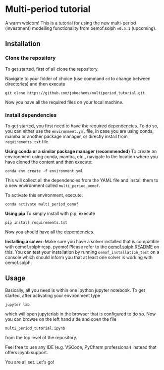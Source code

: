 # Multi-period tutorial
A warm welcom! This is a tutorial for using the new multi-period (investment) modelling functionality from oemof.solph `v0.5.1` (upcoming).

## Installation
### Clone the repository
To get started, first of all clone the repository.

Navigate to your folder of choice (use command `cd` to change between directories) and then execute

`git clone https://github.com/jokochems/multiperiod_tutorial.git`

Now you have all the required files on your local machine.

### Install dependencies
To get started, you first need to have the required dependencies. To do so, you can either use the
`environment.yml` file, in case you are using conda, mamba or another package manager, or directly install from `requirements.txt` file.

**Using conda or a similar package manager (recommended)**
To create an environment using conda, mamba, etc., navigate to the location where you have cloned the content and then execute:

`conda env create -f environment.yml`

This will collect all the dependencies from the YAML file and install them to a new environment called `multi_period_oemof`.

To activate this environment, execute:

`conda activate multi_period_oemof`

**Using pip**
To simply install with pip, execute

`pip install requirements.txt`

Now you should have all the dependencies.

**Installing a solver**:
Make sure you have a solver installed that is compatible with oemof.solph resp. pyomo! Please refer to the [oemof.solph README](https://github.com/oemof/oemof-solph#installing-a-solver) on this.
You can test your installation by running `oemof_installation_test` on a console which should inform you that at least one solver is working with oemof.solph.

## Usage
Basically, all you need is within one ipython jupyter notebook.
To get started, after activating your environment type

`jupyter lab`

which will open jupyterlab in the browser that is configured to do so. Now you can browse on the left hand side and open the file

`multi_period_tutorial.ipynb`

from the top level of the repository.

Feel free to use any IDE (e.g. VSCode, PyCharm professional) instead that offers ipynb support.

You are all set. Let's go!
